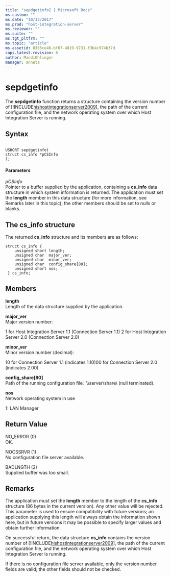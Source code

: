```yaml
---
title: "sepdgetinfo2 | Microsoft Docs"
ms.custom: ""
ms.date: "10/13/2017"
ms.prod: "host-integration-server"
ms.reviewer: ""
ms.suite: ""
ms.tgt_pltfrm: ""
ms.topic: "article"
ms.assetid: 0385ce46-bf67-4819-9731-f3b4c974b37d
caps.latest.revision: 6
author: MandiOhlinger
manager: anneta
---
```

# sepdgetinfo
The **sepdgetinfo** function returns a structure containing the version number of [!INCLUDE[hishostintegrationserver2009](../core/includes/hishostintegrationserver2009-md.md)], the path of the current configuration file, and the network operating system over which Host Integration Server is running.  
  
## Syntax  
  
```  
  
USHORT sepdgetinfo(   
struct cs_info *pCSInfo   
);  
```  
  
#### Parameters  
 *pCSInfo*  
 Pointer to a buffer supplied by the application, containing a **cs_info** data structure in which system information is returned. The application must set the **length** member in this data structure (for more information, see Remarks later in this topic); the other members should be set to nulls or blanks.  
  
## The cs_info structure  
 The returned **cs_info** structure and its members are as follows:  
  
```  
struct cs_info {  
    unsigned short length;  
    unsigned char  major_ver;  
    unsigned char  minor_ver;  
    unsigned char  config_share[80];  
    unsigned short nos;  
 } cs_info;  
```  
  
## Members  
 **length**  
 Length of the data structure supplied by the application.  
  
 **major_ver**  
 Major version number:  
  
 1 for Host Integration Server 1.1 (Connection Server 1.1) 2 for Host Integration Server 2.0 (Connection Server 2.0)  
  
 **minor_ver**  
 Minor version number (decimal):  
  
 10 for Connection Server 1.1 (indicates 1.10)00 for Connection Server 2.0 (indicates 2.00)  
  
 **config_share[80]**  
 Path of the running configuration file`:` \\\server\share\ (null terminated).  
  
 **nos**  
 Network operating system in use  
  
 1: LAN Manager  
  
## Return Value  
 NO_ERROR (0)  
 OK.  
  
 NOCSSRVR (1)  
 No configuration file server available.  
  
 BADLNGTH (2)  
 Supplied buffer was too small.  
  
## Remarks  
 The application must set the **length** member to the length of the **cs_info** structure (86 bytes in the current version). Any other value will be rejected. This parameter is used to ensure compatibility with future versions; an application supplying this length will always obtain the information shown here, but in future versions it may be possible to specify larger values and obtain further information.  
  
 On successful return, the data structure **cs_info** contains the version number of [!INCLUDE[hishostintegrationserver2009](../core/includes/hishostintegrationserver2009-md.md)], the path of the current configuration file, and the network operating system over which Host Integration Server is running.  
  
 If there is no configuration file server available, only the version number fields are valid; the other fields should not be checked.